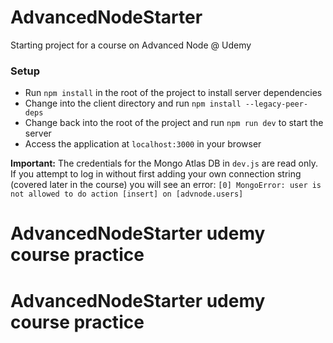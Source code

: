 # AdvancedNodeStarter
Starting project for a course on Advanced Node @ Udemy

### Setup

- Run `npm install` in the root of the project to install server dependencies
- Change into the client directory and run `npm install --legacy-peer-deps`
- Change back into the root of the project and run `npm run dev` to start the server
- Access the application at `localhost:3000` in your browser

**Important:**
The credentials for the Mongo Atlas DB in `dev.js` are read only. If you attempt to log in without first adding your own connection string (covered later in the course) you will see an error: `[0] MongoError: user is not allowed to do action [insert] on [advnode.users]`
# AdvancedNodeStarter udemy course practice
# AdvancedNodeStarter udemy course practice
